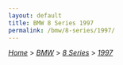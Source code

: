 ```yaml
---
layout: default
title: BMW 8 Series 1997
permalink: /bmw/8-series/1997/
---
```

[*Home*](/) > [*BMW*](/bmw/) > [*8 Series*](/bmw/8-series/) > [*1997*](/bmw/8-series/1997/)
